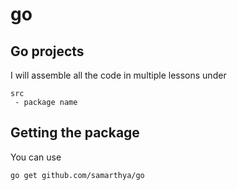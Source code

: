 # go
## Go projects

I will assemble all the code in multiple lessons under

```
src
 - package name
```

## Getting the package
You can use

```
go get github.com/samarthya/go

```

